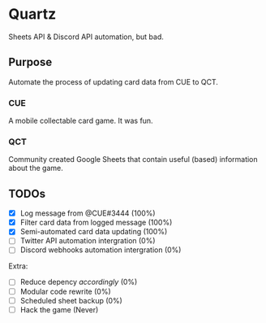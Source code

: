 # Quartz

Sheets API & Discord API automation, but bad.

## Purpose

Automate the process of updating card data from CUE to QCT.

### CUE

A mobile collectable card game. It was fun.

### QCT

Community created Google Sheets that contain useful (based) information about the game.

## TODOs

- [X] Log message from @CUE#3444 (100%)
- [X] Filter card data from logged message (100%)
- [X] Semi-automated card data updating (100%)
- [ ] Twitter API automation intergration (0%)
- [ ] Discord webhooks automation intergration (0%)

Extra:

- [ ] Reduce depency *accordingly* (0%)
- [ ] Modular code rewrite (0%)
- [ ] Scheduled sheet backup (0%)
- [ ] Hack the game (Never)

